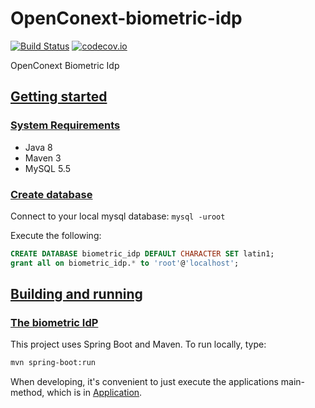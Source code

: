 # OpenConext-biometric-idp

[![Build Status](https://travis-ci.org/oharsta/OpenConext-biometric-idp.svg)](https://travis-ci.org/oharsta/OpenConext-biometric-idp)
[![codecov.io](https://codecov.io/github/oharsta/OpenConext-biometric-idp/coverage.svg)](https://codecov.io/github/oharsta/OpenConext-biometric-idp)

OpenConext Biometric Idp

## [Getting started](#getting-started)

### [System Requirements](#system-requirements)

- Java 8
- Maven 3
- MySQL 5.5

### [Create database](#create-database)

Connect to your local mysql database: `mysql -uroot`

Execute the following:

```sql
CREATE DATABASE biometric_idp DEFAULT CHARACTER SET latin1;
grant all on biometric_idp.* to 'root'@'localhost';
```

## [Building and running](#building-and-running)

### [The biometric IdP](#biometric-idp)

This project uses Spring Boot and Maven. To run locally, type:

```bash
mvn spring-boot:run
```

When developing, it's convenient to just execute the applications main-method, which is in [Application](src/main/java/biometric/Application.java).
